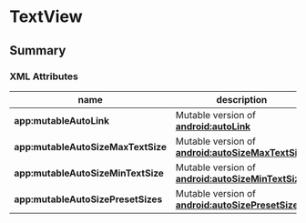 # TextView

## Summary

### XML Attributes

| name | description | expected type |
|---|---|---|
| **app:mutableAutoLink** | Mutable version of [**android:autoLink**](https://developer.android.com/reference/android/widget/TextView.html#attr_android:autoLink) | `MutableLiveData<Int>` |
| **app:mutableAutoSizeMaxTextSize** | Mutable version of [**android:autoSizeMaxTextSize**](https://developer.android.com/reference/android/widget/TextView.html#attr_android:autoSizeMaxTextSize) | `MutableLiveData<Int>` |
| **app:mutableAutoSizeMinTextSize** | Mutable version of [**android:autoSizeMinTextSize**](https://developer.android.com/reference/android/widget/TextView.html#attr_android:autoSizeMinTextSize) | `MutableLiveData<Int>` |
| **app:mutableAutoSizePresetSizes** | Mutable version of [**android:autoSizePresetSizes**](https://developer.android.com/reference/android/widget/TextView.html#attr_android:autoSizePresetSizes) | `MutableLiveData<Int>` |

